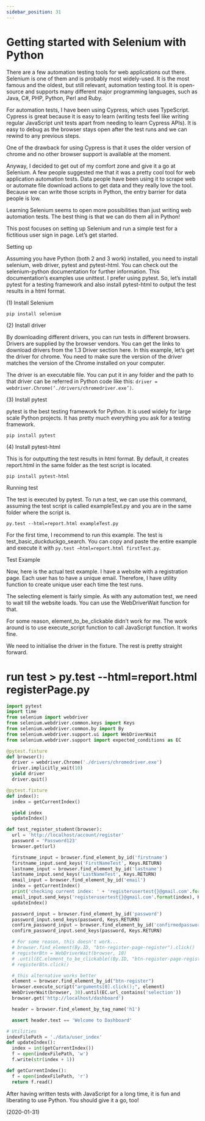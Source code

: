 ```yaml
---
sidebar_position: 31
---
```


# Getting started with Selenium with Python

There are a few automation testing tools for web applications out there. Selenium is one of them and is probably most widely-used. It is the most famous and the oldest, but still relevant, automation testing tool. It is open-source and supports many different major programming languages, such as Java, C#, PHP, Python, Perl and Ruby.

For automation tests, I have been using Cypress, which uses TypeScript. Cypress is great because it is easy to learn (writing tests feel like writing regular JavaScript unit tests apart from needing to learn Cypress APIs). It is easy to debug as the browser stays open after the test runs and we can rewind to any previous steps.

One of the drawback for using Cypress is that it uses the older version of chrome and no other browser support is available at the moment.

Anyway, I decided to get out of my comfort zone and give it a go at Selenium. A few people suggested me that it was a pretty cool tool for web application automation tests. Data people have been using it to scrape web or automate file download actions to get data and they really love the tool. Because we can write those scripts in Python, the entry barrier for data people is low.

Learning Selenium seems to open more possibilities than just writing web automation tests. The best thing is that we can do them all in Python!

This post focuses on setting up Selenium and run a simple test for a fictitious user sign in page. Let’s get started.

Setting up

Assuming you have Python (both 2 and 3 work) installed, you need to install selenium, web driver, pytest and pytest-html. You can check out the selenium-python documentation for further information. This documentation’s examples use unittest. I prefer using pytest. So, let’s install pytest for a testing framework and also install pytest-html to output the test results in a html format.

(1) Install Selenium

`pip install selenium`

(2) Install driver

By downloading different drivers, you can run tests in different browsers. Drivers are supplied by the browser vendors. You can get the links to download drivers from the 1.3 Driver section here. In this example, let’s get the driver for chrome. You need to make sure the version of the driver matches the version of the Chrome installed on your computer.

The driver is an executable file. You can put it in any folder and the path to that driver can be referred in Python code like this: `driver = webdriver.Chrome(‘./drivers/chromedriver.exe’)`.

(3) Install pytest

pytest is the best testing framework for Python. It is used widely for large scale Python projects. It has pretty much everything you ask for a testing framework.

`pip install pytest`

(4) Install pytest-html

This is for outputting the test results in html format. By default, it creates report.html in the same folder as the test script is located.

`pip install pytest-html`

Running test

The test is executed by pytest. To run a test, we can use this command, assuming the test script is called exampleTest.py and you are in the same folder where the script is.

`py.test --html=report.html exampleTest.py`

For the first time, I recommend to run this example. The test is test_basic_duckduckgo_search. You can copy and paste the entire example and execute it with `py.test –html=report.html firstTest.py`.

Test Example

Now, here is the actual test example. I have a website with a registration page. Each user has to have a unique email. Therefore, I have utility function to create unique user each time the test runs.

The selecting element is fairly simple. As with any automation test, we need to wait till the website loads. You can use the WebDriverWait function for that.

For some reason, element_to_be_clickable didn’t work for me. The work around is to use execute_script function to call JavaScript function. It works fine.

We need to initialise the driver in the fixture. The rest is pretty straight forward.

# run test > py.test --html=report.html registerPage.py

```python
import pytest
import time
from selenium import webdriver
from selenium.webdriver.common.keys import Keys
from selenium.webdriver.common.by import By
from selenium.webdriver.support.ui import WebDriverWait
from selenium.webdriver.support import expected_conditions as EC

@pytest.fixture
def browser():
  driver = webdriver.Chrome('./drivers/chromedriver.exe')
  driver.implicitly_wait(10)
  yield driver
  driver.quit()

@pytest.fixture
def index():
  index = getCurrentIndex()

  yield index
  updateIndex()

def test_register_student(browser):
  url = 'http://localhost/account/register'
  password = 'Password123'
  browser.get(url)

  firstname_input = browser.find_element_by_id('firstname')
  firstname_input.send_keys('FirstNameTest', Keys.RETURN)
  lastname_input = browser.find_element_by_id('lastname')
  lastname_input.send_keys('LastNameTest', Keys.RETURN)
  email_input = browser.find_element_by_id('email')
  index = getCurrentIndex()
  print('checking current index: ' + 'registerusertest{}@gmail.com'.format(index))
  email_input.send_keys('registerusertest{}@gmail.com'.format(index), Keys.RETURN)
  updateIndex()

  password_input = browser.find_element_by_id('password')
  password_input.send_keys(password, Keys.RETURN)
  confirm_password_input = browser.find_element_by_id('confirmedpassword')
  confirm_password_input.send_keys(password, Keys.RETURN)

  # For some reason, this doesn't work...
  # browser.find_element(By.ID, "btn-register-page-register").click()
  # registerBtn = WebDriverWait(browser, 10)
  # .until(EC.element_to_be_clickable((By.ID, "btn-register-page-register")))
  # registerBtn.click()

  # this alternative works better
  element = browser.find_element_by_id("btn-register")
  browser.execute_script("arguments[0].click();", element)
  WebDriverWait(browser, 30).until(EC.url_contains('selection'))
  browser.get('http://localhost/dashboard')

  header = browser.find_element_by_tag_name('h1')

  assert header.text == 'Welcome to Dashboard'

# Utilities
indexFilePath = './data/user_index'
def updateIndex():
  index = int(getCurrentIndex())
  f = open(indexFilePath, 'w')
  f.write(str(index + 1))

def getCurrentIndex():
  f = open(indexFilePath, 'r')
  return f.read()
```

After having written tests with JavaScript for a long time, it is fun and liberating to use Python. You should give it a go, too!

(2020-01-31)
